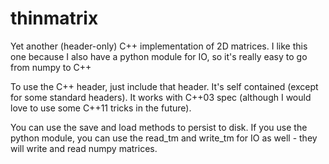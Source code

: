 thinmatrix
==========

Yet another (header-only) C++ implementation of 2D matrices.  I like this one because I also have a python module for IO, so it's really easy to go from numpy to C++

To use the C++ header, just include that header.  It's self contained (except for some standard headers).  It works with C++03 spec (although I would love to use some C++11 tricks in the future).

You can use the save and load methods to persist to disk.  If you use the python module, you can use the read_tm and write_tm for IO as well - they will write and read numpy matrices.
